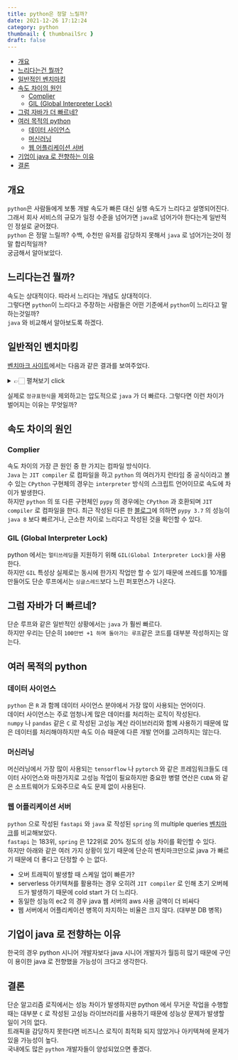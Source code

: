 ```yaml
---
title: python은 정말 느릴까?
date: 2021-12-26 17:12:24
category: python
thumbnail: { thumbnailSrc }
draft: false
---
```


- [개요](#개요)
- [느리다는건 뭘까?](#느리다는건-뭘까)
- [일반적인 벤치마킹](#일반적인-벤치마킹)
- [속도 차이의 원인](#속도-차이의-원인)
  - [Complier](#complier)
  - [GIL (Global Interpreter Lock)](#gil-global-interpreter-lock)
- [그럼 자바가 더 빠르네?](#그럼-자바가-더-빠르네)
- [여러 목적의 python](#여러-목적의-python)
  - [데이터 사이언스](#데이터-사이언스)
  - [머신러닝](#머신러닝)
  - [웹 어플리케이션 서버](#웹-어플리케이션-서버)
- [기업이 java 로 전향하는 이유](#기업이-java-로-전향하는-이유)
- [결론](#결론)

## 개요

`python`은 사람들에게 보통 개발 속도가 빠른 대신 실행 속도가 느리다고 설명되어진다.  
그래서 회사 서비스의 규모가 일정 수준을 넘어가면 `java`로 넘어가야 한다는게 일반적인 정설로 굳어졌다.  
`python` 은 정말 느릴까? 수백, 수천만 유저를 감당하지 못해서 `java` 로 넘어가는것이 정말 합리적일까?  
궁금해서 알아보았다.

## 느리다는건 뭘까?

속도는 상대적이다. 따라서 느리다는 개념도 상대적이다.  
그렇다면 `python`이 느리다고 주장하는 사람들은 어떤 기준에서 `python`이 느리다고 말하는것일까?  
`java` 와 비교해서 알아보도록 하겠다.

## 일반적인 벤치마킹

[벤치마크 사이트](https://benchmarksgame-team.pages.debian.net/benchmarksgame/fastest/python3-java.html)에서는 다음과 같은 결과를 보여주었다.

<details>

<summary> 👉🏻 펼쳐보기 click </summary>

| regex-redux |      |         |      |       |                 |
| :---------- | :--- | ------- | ---- | ----- | --------------- |
| source      | secs | mem     | gz   | busy  | cpu load        |
| Python 3    | 1.36 | 111,852 | 1403 | 2.64  | 32% 40% 33% 88% |
| Java        | 5.31 | 793,572 | 929  | 17.50 | 79% 78% 83% 89% |

| pidigits |      |        |     |      |               |
| :------- | :--- | ------ | --- | ---- | ------------- |
| source   | secs | mem    | gz  | busy | cpu load      |
| Python 3 | 1.28 | 12,024 | 567 | 1.29 | 0% 1% 100% 0% |
| Java     | 0.93 | 36,088 | 764 | 0.97 | 4% 0% 1% 99%  |

| reverse-complement |      |           |      |       |                 |
| :----------------- | :--- | --------- | ---- | ----- | --------------- |
| source             | secs | mem       | gz   | busy  | cpu load        |
| Python 3           | 7.20 | 1,005,184 | 814  | 10.75 | 20% 53% 48% 29% |
| Java               | 1.53 | 687,864   | 2183 | 3.50  | 80% 46% 57% 46% |

| k-nucleotide |       |         |      |        |                 |
| :----------- | :---- | ------- | ---- | ------ | --------------- |
| source       | secs  | mem     | gz   | busy   | cpu load        |
| Python 3     | 46.28 | 241,108 | 1967 | 176.42 | 94% 97% 95% 96% |
| Java         | 4.85  | 354,288 | 1812 | 15.92  | 80% 85% 87% 76% |

| binary-trees |       |           |     |        |                 |
| :----------- | :---- | --------- | --- | ------ | --------------- |
| source       | secs  | mem       | gz  | busy   | cpu load        |
| Python 3     | 48.03 | 462,732   | 472 | 174.44 | 89% 97% 88% 89% |
| Java         | 2.48  | 1,725,776 | 835 | 7.86   | 74% 75% 97% 72% |

| fasta    |       |         |      |       |                 |
| :------- | :---- | ------- | ---- | ----- | --------------- |
| source   | secs  | mem     | gz   | busy  | cpu load        |
| Python 3 | 37.32 | 846,264 | 1947 | 71.03 | 10% 67% 83% 30% |
| Java     | 1.19  | 44,740  | 2543 | 3.50  | 75% 63% 87% 70% |

| fannkuch-redux |        |        |      |          |                  |
| :------------- | :----- | ------ | ---- | -------- | ---------------- |
| source         | secs   | mem    | gz   | busy     | cpu load         |
| Python 3       | 352.29 | 12,232 | 950  | 1,392.10 | 97% 99% 100% 99% |
| Java           | 10.38  | 35,388 | 1282 | 40.84    | 99% 99% 98% 97%  |

| mandelbrot |        |        |     |        |                 |
| :--------- | :----- | ------ | --- | ------ | --------------- |
| source     | secs   | mem    | gz  | busy   | cpu load        |
| Python 3   | 163.32 | 12,080 | 688 | 642.00 | 98% 98% 98% 98% |
| Java       | 4.12   | 70,952 | 796 | 16.22  | 98% 98% 98% 99% |

| spectral-norm |        |        |     |        |                 |
| :------------ | :----- | ------ | --- | ------ | --------------- |
| source        | secs   | mem    | gz  | busy   | cpu load        |
| Python 3      | 120.99 | 13,424 | 407 | 479.86 | 99% 99% 99% 99% |
| Java          | 1.58   | 39,408 | 756 | 5.97   | 94% 94% 96% 94% |

| n-body   |        |        |      |        |               |
| :------- | :----- | ------ | ---- | ------ | ------------- |
| source   | secs   | mem    | gz   | busy   | cpu load      |
| Python 3 | 567.56 | 8,076  | 1196 | 570.95 | 0% 0% 0% 100% |
| Java     | 6.77   | 35,432 | 1489 | 6.82   | 100% 1% 0% 0% |

|          |                                                                                                                                                 |
| :------- | :---------------------------------------------------------------------------------------------------------------------------------------------- |
| Python 3 | Python 3.9.2                                                                                                                                    |
| Java     | openjdk 17 2021-09-14 <br> OpenJDK Runtime Environment (build 17+35-2724) <br> OpenJDK 64-Bit Server VM (build 17+35-2724, mixed mode, sharing) |

</details>

실제로 `정규표현식`을 제외하고는 압도적으로 `java` 가 더 빠르다.
그렇다면 이런 차이가 벌어지는 이유는 무엇일까?

## 속도 차이의 원인

### Complier

속도 차이의 가장 큰 원인 중 한 가지는 컴파일 방식이다.  
`Java` 는 `JIT compiler` 로 컴파일을 하고 `python` 의 여러가지 런타임 중 공식이라고 볼 수 있는 `CPython` 구현체의 경우는 `interpreter` 방식의 스크립트 언어이므로 속도에 차이가 발생한다.  
하지만 `python` 의 또 다른 구현체인 `pypy` 의 경우에는 `CPython` 과 호환되며 `JIT compiler` 로 컴파일을 한다.
최근 작성된 다른 한 [블로그](https://eklausmeier.goip.de/blog/2021/07-13-performance-comparison-c-vs-java-vs-javascript-vs-luajit-vs-pypy-vs-php-vs-python-vs-perl/)에 의하면 `pypy 3.7` 의 성능이 `java 8` 보다 빠르거나, 근소한 차이로 느리다고 작성된 것을 확인할 수 있다.

### GIL (Global Interpreter Lock)

python 에서는 `멀티쓰레딩`을 지원하기 위해 `GIL(Global Interpreter Lock)`을 사용한다.  
하지만 `GIL` 특성상 실제로는 동시에 한가지 작업만 할 수 있기 때문에 쓰레드를 10개를 만들어도 단순 루프에서는 `싱글스레드`보다 느린 퍼포먼스가 나온다.

<!-- ### GC (Garbage Collector) -->

## 그럼 자바가 더 빠르네?

단순 루프와 같은 일반적인 상황에서는 `java` 가 훨씬 빠르다.  
하지만 우리는 단순히 `100만번 +1 하며 돌아가는 루프`같은 코드를 대부분 작성하지는 않는다.

## 여러 목적의 python

### 데이터 사이언스

`python` 은 `R` 과 함께 데이터 사이언스 분야에서 가장 많이 사용되는 언어이다.  
데이터 사이언스는 주로 엄청나게 많은 데이터를 처리하는 로직이 작성된다.  
`numpy` 나 `pandas` 같은 `C` 로 작성된 고성능 계산 라이브러리와 함께 사용하기 때문에 많은 데이터를 처리해야하지만 속도 이슈 때문에 다른 개발 언어를 고려하지는 않는다.

### 머신러닝

머신러닝에서 가장 많이 사용되는 `tensorflow` 나 `pytorch` 와 같은 프레임워크들도 데이터 사이언스와 마찬가지로 고성능 작업이 필요하지만 중요한 병렬 연산은 `CUDA` 와 같은 소프트웨어가 도와주므로 속도 문제 없이 사용된다.

### 웹 어플리케이션 서버

`python` 으로 작성된 `fastapi` 와 `java` 로 작성된 `spring` 의 multiple queries [벤치마크](https://www.techempower.com/benchmarks/#section=data-r20&hw=ph&test=query)를 비교해보았다.  
`fastapi` 는 183위, `spring` 은 122위로 20% 정도의 성능 차이를 확인할 수 있다.  
하지만 아래와 같은 여러 가지 상황이 있기 때문에 단순히 벤치마크만으로 java 가 빠르기 때문에 더 좋다고 단정할 수 는 없다.

- 오버 트래픽이 발생할 때 스케일 업이 빠른가?
- serverless 아키텍쳐를 활용하는 경우 오히려 `JIT compiler` 로 인해 초기 오버헤드가 발생하기 때문에 cold start 가 더 느리다.
- 동일한 성능의 ec2 의 경우 java 웹 서버의 aws 사용 금액이 더 비싸다
- 웹 서버에서 어플리케이션 병목이 차지하는 비율은 크지 않다. (대부분 DB 병목)

## 기업이 java 로 전향하는 이유

한국의 경우 python 시니어 개발자보다 java 시니어 개발자가 월등히 많기 때문에 구인이 용이한 java 로 전향했을 가능성이 크다고 생각한다.

## 결론

단순 알고리즘 로직에서는 성능 차이가 발생하지만 python 에서 무거운 작업을 수행할때는 대부분 `C` 로 작성된 고성능 라이브러리를 사용하기 때문에 성능상 문제가 발생할 일이 거의 없다.  
트래픽을 감당하지 못한다면 비즈니스 로직이 최적화 되지 않았거나 아키텍쳐에 문제가 있을 가능성이 높다.  
국내에도 많은 `python` 개발자들이 양성되었으면 좋겠다.
